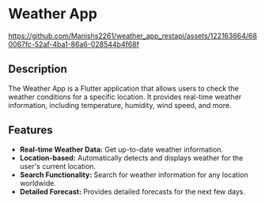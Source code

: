 # Weather App
 
https://github.com/Manishs2261/weather_app_restapi/assets/122163664/680067fc-52af-4ba1-86a6-028544b4f68f


## Description

The Weather App is a Flutter application that allows users to check the weather conditions for a specific location. It provides real-time weather information, including temperature, humidity, wind speed, and more.

## Features

- **Real-time Weather Data:** Get up-to-date weather information.
- **Location-based:** Automatically detects and displays weather for the user's current location.
- **Search Functionality:** Search for weather information for any location worldwide.
- **Detailed Forecast:** Provides detailed forecasts for the next few days.
